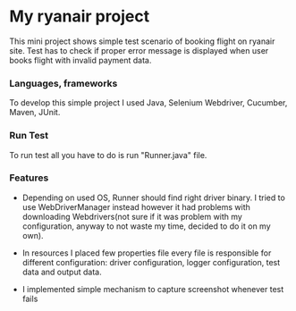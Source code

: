 # My ryanair project

This mini project shows simple test scenario of booking flight on ryanair site.
Test has to check if proper error message is displayed when user books flight with invalid payment data.

### Languages, frameworks
To develop this simple project I used Java, Selenium Webdriver, Cucumber, Maven, JUnit.

### Run Test
To run test all you have to do is run "Runner.java" file.

### Features
* Depending on used OS, Runner should find right driver binary. I tried to use WebDriverManager instead however it had problems with downloading Webdrivers(not sure if it was problem with my configuration, anyway to not waste my time, decided to do it on my own).

* In resources I placed few properties file every file is responsible for different configuration: 
driver configuration, logger configuration, test data and output data.

* I implemented simple mechanism to capture screenshot whenever test fails
